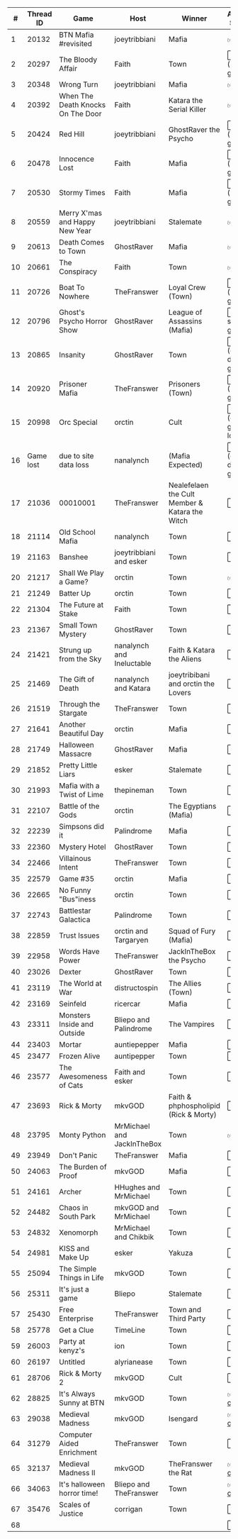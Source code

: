 | # | Thread ID | Game | Host | Winner | Archive Status |
| ------------- | ------------- | ------------- | ------------- | ------------- | ------------- |
| 1 | 20132 | BTN Mafia #revisited | joeytribbiani | Mafia | :white_check_mark:  [text](../../../raw/main/btn/1/spreadsheet.md) | 
| 2 | 20297 | The Bloody Affair | Faith | Town | :white_large_square: (image gone) |
| 3 | 20348 | Wrong Turn | joeytribbiani | Mafia | :white_check_mark: [png](../../../raw/main/btn/3/spreadsheet.png) |
| 4 | 20392 | When The Death Knocks On The Door | Faith | Katara the Serial Killer | :white_check_mark: [png](../../../raw/main/btn/4/spreadsheet.png) |
| 5 | 20424 | Red Hill | joeytribbiani | GhostRaver the Psycho | :white_large_square: (image gone) |
| 6 | 20478 | Innocence Lost | Faith | Mafia | :white_large_square: (image gone) |
| 7 | 20530 | Stormy Times | Faith | Mafia | :white_large_square: (image gone) |
| 8 | 20559 | Merry X'mas and Happy New Year | joeytribbiani | Stalemate | :white_check_mark: [png](../../../raw/main/btn/8/spreadsheet.png) |
| 9 | 20613 | Death Comes to Town | GhostRaver | Mafia | :white_check_mark: [png](../../../raw/main/btn/9/spreadsheet.png) |
| 10 | 20661 | The Conspiracy | Faith | Town | :white_check_mark: [xlsx](../../../raw/main/btn/10/spreadsheet.xlsx) |
| 11 | 20726 | Boat To Nowhere | TheFranswer | Loyal Crew (Town) | :white_large_square: (image gone) |
| 12 | 20796 | Ghost's Psycho Horror Show | GhostRaver | League of Assassins (Mafia) | :white_large_square: (file share gone) |
| 13 | 20865 | Insanity | GhostRaver | Town | :white_large_square: (google drive gone) |
| 14 | 20920 | Prisoner Mafia | TheFranswer | Prisoners (Town) | :white_large_square: (image gone) |
| 15 | 20998 | Orc Special | orctin | Cult | :white_large_square: (end of game lost) |
| 16 | Game lost | due to site data loss | nanalynch | (Mafia Expected) | :white_large_square: (google drive gone) |
| 17 | 21036 | 00010001 | TheFranswer | Nealefelaen the Cult Member & Katara the Witch | :white_large_square: |
| 18 | 21114 | Old School Mafia | nanalynch | Town | :white_large_square: |
| 19 | 21163 | Banshee | joeytribbiani and esker | Town | :white_large_square: |
| 20 | 21217 | Shall We Play a Game? | orctin | Town | :white_check_mark: [xlsx](../../../raw/main/btn/20/spreadsheet.xlsx) |
| 21 | 21249 | Batter Up | orctin | Town | :white_large_square: |
| 22 | 21304 | The Future at Stake | Faith | Town | :white_large_square: |
| 23 | 21367 | Small Town Mystery | GhostRaver | Town | :white_large_square: |
| 24 | 21421 | Strung up from the Sky | nanalynch and Ineluctable | Faith & Katara the Aliens | :white_large_square: |
| 25 | 21469 | The Gift of Death | nanalynch and Katara | joeytribibani and orctin the Lovers | :white_large_square: |
| 26 | 21519 | Through the Stargate | TheFranswer | Town | :white_large_square: |
| 27 | 21641 | Another Beautiful Day | orctin | Mafia | :white_large_square: |
| 28 | 21749 | Halloween Massacre | GhostRaver | Mafia | :white_large_square: |
| 29 | 21852 | Pretty Little Liars | esker | Stalemate | :white_large_square: |
| 30 | 21993 | Mafia with a Twist of Lime | thepineman | Town | :white_large_square: |
| 31 | 22107 | Battle of the Gods | orctin | The Egyptians (Mafia) | :white_large_square: |
| 32 | 22239 | Simpsons did it | Palindrome | Mafia | :white_large_square: |
| 33 | 22360 | Mystery Hotel | GhostRaver | Town | :white_large_square: |
| 34 | 22466 | Villainous Intent | TheFranswer | Town | :white_large_square: |
| 35 | 22579 | Game #35 | orctin | Mafia | :white_large_square: |
| 36 | 22665 | No Funny "Bus"iness | orctin | Town | :white_large_square: |
| 37 | 22743 | Battlestar Galactica | Palindrome | Town | :white_large_square: |
| 38 | 22859 | Trust Issues | orctin and Targaryen | Squad of Fury (Mafia) | :white_large_square: |
| 39 | 22958 | Words Have Power | TheFranswer | JackInTheBox the Psycho | :white_large_square: |
| 40 | 23026 | Dexter | GhostRaver | Town | :white_large_square: |
| 41 | 23119 | The World at War | distructospin | The Allies (Town) | :white_large_square: |
| 42 | 23169 | Seinfeld | ricercar | Mafia | :white_large_square: |
| 43 | 23311 | Monsters Inside and Outside | Bliepo and Palindrome | The Vampires | :white_large_square: |
| 44 | 23403 | Mortar | auntiepepper | Mafia | :white_large_square: |
| 45 | 23477 | Frozen Alive | auntipepper | Town | :white_large_square: |
| 46 | 23577 | The Awesomeness of Cats | Faith and esker | Town | :white_large_square: |
| 47 | 23693 | Rick & Morty | mkvGOD | Faith & phphospholipid (Rick & Morty) | :white_large_square: |
| 48 | 23795 | Monty Python | MrMichael and JackInTheBox | Town | :white_check_mark: [xlsx](../../../raw/main/btn/48/spreadsheet.xlsx) |
| 49 | 23949 | Don't Panic | TheFranswer | Mafia | :white_large_square: |
| 50 | 24063 | The Burden of Proof | mkvGOD | Mafia | :white_large_square: |
| 51 | 24161 | Archer | HHughes and MrMichael | Town | :white_large_square: |
| 52 | 24482 | Chaos in South Park | mkvGOD and MrMichael | Town | :white_large_square: |
| 53 | 24832 | Xenomorph | MrMichael and Chikbik | Town | :white_large_square: |
| 54 | 24981 | KISS and Make Up | esker | Yakuza | :white_large_square: |
| 55 | 25094 | The Simple Things in Life | mkvGOD | Town | :white_large_square: |
| 56 | 25311 | It's just a game | Bliepo | Stalemate | :white_large_square: |
| 57 | 25430 | Free Enterprise | TheFranswer | Town and Third Party | :white_large_square: |
| 58 | 25778 | Get a Clue | TimeLine | Town | :white_large_square: |
| 59 | 26003 | Party at kenyz's | ion | Town | :white_large_square: |
| 60 | 26197 | Untitled | alyrianease | Town | :white_large_square: |
| 61 | 28706 | Rick & Morty 2 | mkvGOD | Cult | :white_large_square: |
| 62 | 28825 | It's Always Sunny at BTN | mkvGOD | Town | :white_check_mark: [xlsx](../../../raw/main/btn/62.xlsx) \| [ods](../../../raw/main/btn/62/spreadsheet.ods) |
| 63 | 29038 | Medieval Madness | mkvGOD | Isengard | :white_check_mark: [xlsx](../../../raw/main/btn/btn-63.xlsx) \| [ods](../../../raw/main/btn/63/spreadsheet.ods) |
| 64 | 31279 | Computer Aided Enrichment | TheFranswer | Town | :white_large_square: |
| 65 | 32137 | Medieval Madness II | mkvGOD | TheFranswer the Rat | :white_check_mark: [xlsx](../../../raw/main/btn/btn-65.xlsx) \| [ods](../../../raw/main/btn/65/spreadsheet.ods) |
| 66 | 34063 | It's halloween horror time! | Bliepo and TheFranswer | Town | :white_check_mark: [xlsx](../../../raw/main/btn/btn-66.xlsx) \| [ods](../../../raw/main/btn/66/spreadsheet.ods) |
| 67 | 35476 | Scales of Justice | corrigan | Town | :white_large_square: |
| 68 |  |  |  |  | :white_large_square: |
